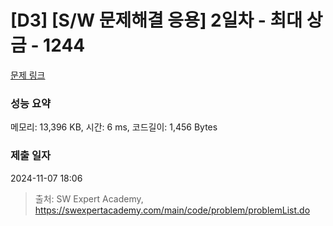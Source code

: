 # [D3] [S/W 문제해결 응용] 2일차 - 최대 상금 - 1244 

[문제 링크](https://swexpertacademy.com/main/code/problem/problemDetail.do?contestProbId=AV15Khn6AN0CFAYD) 

### 성능 요약

메모리: 13,396 KB, 시간: 6 ms, 코드길이: 1,456 Bytes

### 제출 일자

2024-11-07 18:06



> 출처: SW Expert Academy, https://swexpertacademy.com/main/code/problem/problemList.do